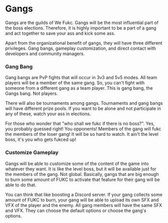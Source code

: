 # Gangs

Gangs are the guilds of We Fukc. Gangs will be the most influential part of the boss elections. Therefore, it is highly important to be a part of a gang and act together to save your ass and kick some ass.

Apart from the organizational benefit of gangs, they will have three different privileges. Gang bangs, gameplay customization, and direct contact with developers and community managers.

### Gang Bang

Gang bangs are PvP fights that will occur in 3v3 and 5v5 modes. All team players will be a member of the same gang. So, you can't fight with someone from a different gang as a team player. This is gang bang, the Gangs bang. Not players.

There will also be tournaments among gangs. Tournaments and gang bangs will have different prize pools. If you want to be alone and not participate in any of these, watch your ass in elections.&#x20;

For those who wonder that "who shall we fukc if there is no boss?". Yes, you probably guessed right! You opponents! Members of the gang will fukc the members of the loser gang! It will be so hard to watch. It ain't the level boss, it's you who gets fukced up!

### Customize Gameplay

Gangs will be able to customize some of the content of the game into whatever they want. It is like the level boss, but it will be available just for the members of the gang. Not global. Basically, gangs that are big enough to burn some amount of FUKC to activate that feature for their gang will be able to do that.&#x20;

You can think that like boosting a Discord server. If your gang collects some amount of FUKC to burn, your gang will be able to upload its own SFX and VFX of the player and the enemy. All gang members will have the same SFX and VFX. They can choose the default options or choose the gang's options.
